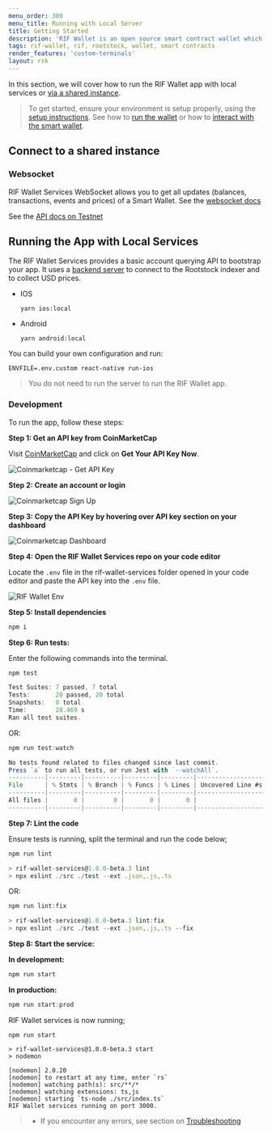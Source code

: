 ```yaml
---
menu_order: 300
menu_title: Running with Local Server
title: Getting Started
description: 'RIF Wallet is an open source smart contract wallet which enables businesses to create and deploy fully customizable on-chain wallets'
tags: rif-wallet, rif, rootstock, wallet, smart contracts
render_features: 'custom-terminals'
layout: rsk
---
```


In this section, we will cover how to run the RIF Wallet app with local services or [via a shared instance](#connect-to-a-shared-instance).

> To get started, ensure your environment is setup properly, using the [setup instructions](/rif/wallet/). See how to [run the wallet](/rif/wallet/dev-reference/running-the-wallet/) or how to [interact with the smart wallet](/rif/wallet/dev-reference/interact-with-the-wallet/).

## Connect to a shared instance

### Websocket

RIF Wallet Services WebSocket allows you to get all updates (balances, transactions, events and prices) of a Smart Wallet. See the [websocket docs](https://github.com/rsksmart/rif-wallet-services/blob/develop/docs/websocket.md)

See the [API docs on Testnet](https://rif-wallet-services.testnet.rifcomputing.net/api-docs/)

## Running the App with Local Services

The RIF Wallet Services provides a basic account querying API to bootstrap your app. It uses a [backend server](https://github.com/rsksmart/rif-wallet-services) to connect to the Rootstock indexer and to collect USD prices.

[](#top "multiple-terminals")
- IOS
  ```shell
  yarn ios:local
  ```
- Android
  ```shell
  yarn android:local
  ```

You can build your own configuration and run:

```shell
ENVFILE=.env.custom react-native run-ios
```

> You do not need to run the server to run the RIF Wallet app.

### Development

To run the app, follow these steps:

**Step 1: Get an API key from CoinMarketCap**

Visit [CoinMarketCap](https://pro.coinmarketcap.com/) and click on **Get Your API Key Now**.

![Coinmarketcap - Get API Key](/assets/img/rif-wallet/coinmarketcap-landing-api-key.png)

**Step 2: Create an account or login**

![Coinmarketcap Sign Up](/assets/img/rif-wallet/coinmarketcap-signup.png)

**Step 3: Copy the API Key by hovering over API key section on your dashboard**

![Coinmarketcap Dashboard](/assets/img/rif-wallet/coinmarketcap-copy-api-dashboard.png)

**Step 4:  Open the RIF Wallet Services repo on your code editor**

Locate the `.env` file in the rif-wallet-services folder opened in your code editor and paste the API key into the `.env` file. 

![RIF Wallet Env](/assets/img/rif-wallet/rif-wallet-services-install-deps.png)

**Step 5: Install dependencies**

```javascript
npm i
```

**Step 6: Run tests:**

Enter the following commands into the terminal.

```javascript
npm test

Test Suites: 7 passed, 7 total
Tests:       20 passed, 20 total
Snapshots:   0 total
Time:        20.469 s
Ran all test suites.
```

OR:

```javascript
npm run test:watch

No tests found related to files changed since last commit.
Press `a` to run all tests, or run Jest with `--watchAll`.
----------|---------|----------|---------|---------|-------------------
File      | % Stmts | % Branch | % Funcs | % Lines | Uncovered Line #s 
----------|---------|----------|---------|---------|-------------------
All files |       0 |        0 |       0 |       0 |                   
----------|---------|----------|---------|---------|-------------------
```

**Step 7: Lint the code**

Ensure tests is running, split the terminal and run the code below;

```javascript
npm run lint

> rif-wallet-services@1.0.0-beta.3 lint
> npx eslint ./src ./test --ext .json,.js,.ts
```

OR:

```javascript
npm run lint:fix

> rif-wallet-services@1.0.0-beta.3 lint:fix
> npx eslint ./src ./test --ext .json,.js,.ts --fix
```

**Step 8: Start the service:**

**In development:**

```javascript
npm run start
```

**In production:**

```javascript
npm run start:prod
```

RIF Wallet services is now running;

```
npm run start

> rif-wallet-services@1.0.0-beta.3 start
> nodemon

[nodemon] 2.0.20
[nodemon] to restart at any time, enter `rs`
[nodemon] watching path(s): src/**/*
[nodemon] watching extensions: ts,js
[nodemon] starting `ts-node ./src/index.ts`
RIF Wallet services running on port 3000.
```

> - If you encounter any errors, see section on [Troubleshooting](/rif/wallet/dev-reference/troubleshooting/)